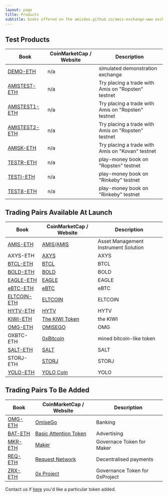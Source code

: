 ```yaml
---
layout: page
title: Products
subtitle: books offered on the amisdex.github.io/amis-exchange-www exchange
---
```


## Test Products

|Book|CoinMarketCap / Website|Description|
|------|----|----|
|[DEMO-ETH](http://amisdex.github.io/amis-exchange-www/exchange/?pairId=DEMO-ETH&vu=1)|n/a|simulated demonstration exchange|
|[AMISTEST-ETH](http://amisdex.github.io/amis-exchange-www/exchange/?pairId=AMISTEST-ETH)|n/a|Try placing a trade with Amis on "Ropsten" testnet|
|[AMISTEST1-ETH](http://amisdex.github.io/amis-exchange-www/exchange/?pairId=AMISTEST1-ETH)|n/a|Try placing a trade with Amis on "Ropsten" testnet|
|[AMISTEST2-ETH](http://amisdex.github.io/amis-exchange-www/exchange/?pairId=AMISTEST2-ETH)|n/a|Try placing a trade with Amis on "Ropsten" testnet|
|[AMISK-ETH](http://amisdex.github.io/amis-exchange-www/exchange/?pairId=AMISK-ETH)|n/a|Try placing a trade with Amis on "Kovan" testnet|
|[TESTR-ETH](http://amisdex.github.io/amis-exchange-www/exchange/?pairId=TESTR-ETH)|n/a|play-money book on "Ropsten" testnet|
|[TESTI-ETH](http://amisdex.github.io/amis-exchange-www/exchange/?pairId=TESTI-ETH)|n/a|play-money book on "Rinkeby" testnet|
|[TEST8-ETH](http://amisdex.github.io/amis-exchange-www/exchange/?pairId=TEST8-ETH)|n/a|play-money book on "Rinkeby" testnet|

## Trading Pairs Available At Launch

|Book|CoinMarketCap / Website|Description|
|------|----|----|
|[AMIS-ETH](http://amisdex.github.io/amis-exchange-www/exchange/?pairId=AMIS-ETH)|[AMIS](https://coinmarketcap.com/currencies/amis/)/[AMIS](https://github.com/amisolution/ERC20-AMIS/)|Asset Management Instrument Solution|
|AXYS-ETH|[AXYS](https://thekiwi.online/)|AXYS|
|[BTCL-ETH](http://amisdex.github.io/amis-exchange-www/exchange/?pairId=BTCL-ETH)|[BTCL](https://thekiwi.online/)|BTCL|
|[BOLD-ETH](http://amisdex.github.io/amis-exchange-www/exchange/?pairId=BOLD-ETH)|[BOLD](https://thekiwi.online/)|BOLD|
|[EAGLE-ETH](http://amisdex.github.io/amis-exchange-www/exchange/?pairId=EAGLE-ETH)|[EAGLE](https://thekiwi.online/)|EAGLE|
|[eBTC-ETH](http://amisdex.github.io/amis-exchange-www/exchange/?pairId=eBTC-ETH)|[eBTC](https://thekiwi.online/)|eBTC|
|[ELTCOIN-ETH](http://amisdex.github.io/amis-exchange-www/exchange/?pairId=ELTCOIN-ETH)|[ELTCOIN](https://thekiwi.online/)|ELTCOIN|
|[HYTV-ETH](http://amisdex.github.io/amis-exchange-www/exchange/?pairId=HYTV-ETH)|[HYTV](https://thekiwi.online/)|HYTV|
|[KIWI-ETH](http://amisdex.github.io/amis-exchange-www/exchange/?pairId=KIWI-ETH)|[The KIWI Token](https://thekiwi.online/)|the KIWI|
|[OMG-ETH](http://amisdex.github.io/amis-exchange-www/exchange/?pairId=OMG-ETH)|[OMISEGO](http:///)|OMG|
|OXBTC-ETH|[0xBitcoin](http://0xbitcoin.org/)|mined bitcoin-like token|
|[SALT-ETH](http://amisdex.github.io/amis-exchange-www/exchange/?pairId=SALT-ETH)|[SALT](https://thekiwi.online/)|SALT|
|STORJ-ETH|[STORJ](https://thekiwi.online/)|STORJ|
|[YOLO-ETH](http://amisdex.github.io/amis-exchange-www/exchange/?pairId=AMIS-ETH)|[YOLO Coin](https://thekiwi.online/)|YOLO|


## Trading Pairs To Be Added

|Book|CoinMarketCap / Website|Description|
|------|----|----|
|[OMG-ETH](http://amisdex.github.io/amis-exchange-www/exchange/?pairId=OMG-ETH)|[OmiseGo](https://coinmarketcap.com/assets/omisego/)|Banking|
|[BAT-ETH](http://amisdex.github.io/amis-exchange-www/exchange/?pairId=BAT-ETH)|[Basic Attention Token](https://coinmarketcap.com/currencies/basic-attention-token/)|Advertising|
|[MKR-ETH](http://amisdex.github.io/amis-exchange-www/exchange/?pairId=MKR-ETH)|[Maker](https://coinmarketcap.com/currencies/maker/)|Governace Token for Maker|
|[REQ-ETH](http://amisdex.github.io/amis-exchange-www/exchange/?pairId=REQ-ETH)|[Request Network](https://coinmarketcap.com/currencies/request-network/)|Decentralised payments|
|[ZRX-ETH](http://amisdex.github.io/amis-exchange-www/exchange/?pairId=ZRX-ETH)|[0x Project](https://coinmarketcap.com/currencies/0x/)|Governance Token for 0xProject|

Contact us if [here](https://amisdex.github.io/amis-exchange-www/help/listing-a-token/) you'd like a particular token added.
